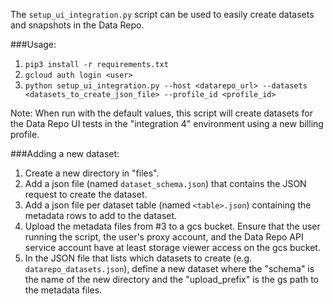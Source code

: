 The `setup_ui_integration.py` script can be used to easily create datasets and snapshots in the Data Repo.

###Usage:
1. `pip3 install -r requirements.txt`
2. `gcloud auth login <user>`
3. `python setup_ui_integration.py --host <datarepo_url> --datasets <datasets_to_create_json_file> --profile_id <profile_id>`

Note: When run with the default values, this script will create datasets for the Data Repo UI tests 
in the "integration 4" environment using a new billing profile.

###Adding a new dataset:
1. Create a new directory in "files".
2. Add a json file (named `dataset_schema.json`) that contains the JSON request to create the dataset.
3. Add a json file per dataset table (named `<table>.json`) containing the metadata rows to add to the dataset.
4. Upload the metadata files from #3 to a gcs bucket. Ensure that the user running the script, the user's proxy account, 
and the Data Repo API service account have at least storage viewer access on the gcs bucket.
5. In the JSON file that lists which datasets to create (e.g. `datarepo_datasets.json`), define a new dataset where the 
"schema" is the name of the new directory and the "upload_prefix" is the gs path to the metadata files.
